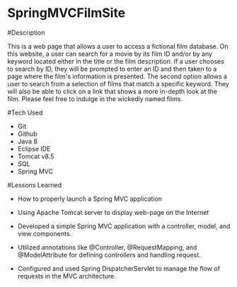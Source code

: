 # SpringMVCFilmSite
#Description

This is a web page that allows a user to access a fictional film database. On this website, a user can search for a movie by its film ID and/or by any keyword located either in the title or the film description. If a user chooses to search by ID, they will be prompted to enter an ID and then taken to a page where the film's information is presented. The second option allows a user to search from a selection of films that match a specific keyword. They will also be able to click on a link that shows a more in-depth look at the film. Please feel free to indulge in the wickedly named films.


#Tech Used 
* Git 
* Github
* Java 8
* Eclipse IDE
* Tomcat v8.5
* SQL
* Spring MVC


#Lessons Learned 
* How to properly launch a Spring MVC application 

* Using  Apache Tomcat server to display web-page on the Internet

* Developed a simple Spring MVC application with a controller, model, and view components.

* Utilized annotations like @Controller, @RequestMapping, and @ModelAttribute for defining controllers and handling request.

* Configured and used Spring DispatcherServlet to manage the flow of requests in the MVC architecture.


